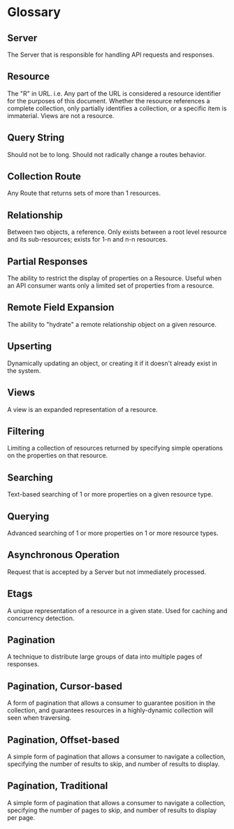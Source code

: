 # Glossary

## Server

The Server that is responsible for handling API requests and responses.  

## Resource
The "R" in URL. i.e. Any part of the URL is considered a resource identifier
for the purposes of this document. Whether the resource references a complete
collection, only partially identifies a collection, or a specific item is
immaterial. Views are not a resource.

## Query String
Should not be to long. Should not radically change a routes behavior.

## Collection Route
Any Route that returns sets of more than 1 resources.

## Relationship
Between two objects, a reference.  Only exists between a root level resource
and its sub-resources; exists for 1-n and n-n resources.

## Partial Responses
The ability to restrict the display of properties on a Resource.  Useful when an API consumer wants only a limited set of properties from a resource.

## Remote Field Expansion
The ability to "hydrate" a remote relationship object on a given resource.  

## Upserting
Dynamically updating an object, or creating it if it doesn't already exist in the system.

## Views
A view is an expanded representation of a resource.

## Filtering
Limiting a collection of resources returned by specifying simple operations on the
properties on that resource.

## Searching
Text-based searching of 1 or more properties on a given resource type.

## Querying
Advanced searching of 1 or more properties on 1 or more resource types.

## Asynchronous Operation
Request that is accepted by a Server but not immediately processed.

## Etags
A unique representation of a resource in a given state.  Used for caching
and concurrency detection.

## Pagination
A technique to distribute large groups of data into multiple pages of responses.

## Pagination, Cursor-based
A form of pagination that allows a consumer to guarantee position in the collection, 
and guarantees resources in a highly-dynamic collection will seen when traversing.

## Pagination, Offset-based
A simple form of pagination that allows a consumer to navigate a collection, specifying
the number of results to skip, and number of results to display. 

## Pagination, Traditional
A simple form of pagination that allows a consumer to navigate a collection, specifying
the number of pages to skip, and number of results to display per page. 
